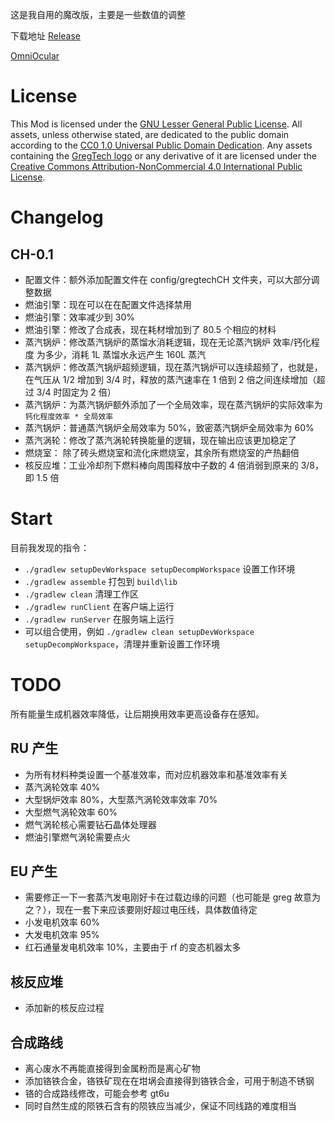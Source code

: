 这是我自用的魔改版，主要是一些数值的调整

下载地址 [Release](https://github.com/CHanzyLazer/gregtech6-CH_Edition/releases)

[OmniOcular](https://github.com/CHanzyLazer/OmniOcular_GT6CHE)

# License

This Mod is licensed under the [GNU Lesser General Public License](LICENSE).
All assets, unless otherwise stated, are dedicated to the public domain
according to the [CC0 1.0 Universal Public Domain Dedication](src/main/resources/LICENSE.assets).
Any assets containing the [GregTech logo](src/main/resources/logos) or any
derivative of it are licensed under the
[Creative Commons Attribution-NonCommercial 4.0 International Public License](src/main/resources/LICENSE.logos).

# Changelog
## CH-0.1
- 配置文件：额外添加配置文件在 config/gregtechCH 文件夹，可以大部分调整数据
- 燃油引擎：现在可以在在配置文件选择禁用
- 燃油引擎：效率减少到 30%
- 燃油引擎：修改了合成表，现在耗材增加到了 80.5 个相应的材料
- 蒸汽锅炉：修改蒸汽锅炉的蒸馏水消耗逻辑，现在无论蒸汽锅炉 效率/钙化程度 为多少，消耗 1L 蒸馏水永远产生 160L 蒸汽
- 蒸汽锅炉：修改蒸汽锅炉超频逻辑，现在蒸汽锅炉可以连续超频了，也就是，在气压从 1/2 增加到 3/4 时，释放的蒸汽速率在 1 倍到 2 倍之间连续增加（超过 3/4 时固定为 2 倍）
- 蒸汽锅炉：为蒸汽锅炉额外添加了一个全局效率，现在蒸汽锅炉的实际效率为 `钙化程度效率 * 全局效率`
- 蒸汽锅炉：普通蒸汽锅炉全局效率为 50%，致密蒸汽锅炉全局效率为 60%
- 蒸汽涡轮：修改了蒸汽涡轮转换能量的逻辑，现在输出应该更加稳定了
- 燃烧室：  除了砖头燃烧室和流化床燃烧室，其余所有燃烧室的产热翻倍
- 核反应堆：工业冷却剂下燃料棒向周围释放中子数的 4 倍消弱到原来的 3/8，即 1.5 倍

# Start
目前我发现的指令：
- `./gradlew setupDevWorkspace setupDecompWorkspace` 设置工作环境
- `./gradlew assemble` 打包到 `build\lib`
- `./gradlew clean` 清理工作区
- `./gradlew runClient` 在客户端上运行
- `./gradlew runServer` 在服务端上运行
- 可以组合使用，例如 `./gradlew clean setupDevWorkspace setupDecompWorkspace`，清理并重新设置工作环境

# TODO
所有能量生成机器效率降低，让后期换用效率更高设备存在感知。

## RU 产生
- 为所有材料种类设置一个基准效率，而对应机器效率和基准效率有关
- 蒸汽涡轮效率 40%
- 大型锅炉效率 80%，大型蒸汽涡轮效率效率 70%
- 大型燃气涡轮效率 60%
- 燃气涡轮核心需要钻石晶体处理器
- 燃油引擎燃气涡轮需要点火

## EU 产生
- 需要修正一下一套蒸汽发电刚好卡在过载边缘的问题（也可能是 greg 故意为之？），现在一套下来应该要刚好超过电压线，具体数值待定
- 小发电机效率 60%
- 大发电机效率 95%
- 红石通量发电机效率 10%，主要由于 rf 的变态机器太多

## 核反应堆
- 添加新的核反应过程

## 合成路线
- 离心废水不再能直接得到金属粉而是离心矿物
- 添加铬铁合金，铬铁矿现在在坩埚会直接得到铬铁合金，可用于制造不锈钢
- 铬的合成路线修改，可能会参考 gt6u
- 同时自然生成的陨铁石含有的陨铁应当减少，保证不同线路的难度相当

